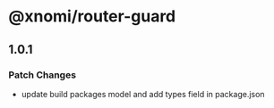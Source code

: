 # @xnomi/router-guard

## 1.0.1

### Patch Changes

- update build packages model and add types field in package.json
